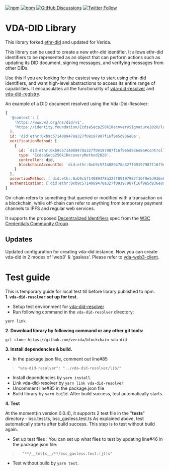 [![npm](https://img.shields.io/npm/dt/ethr-did.svg)](https://www.npmjs.com/package/ethr-did)
[![npm](https://img.shields.io/npm/v/ethr-did.svg)](https://www.npmjs.com/package/ethr-did)
[![GitHub Discussions](https://img.shields.io/github/discussions/uport-project/veramo?style=flat)](https://github.com/uport-project/veramo/discussions)
[![Twitter Follow](https://img.shields.io/twitter/follow/uport_me.svg?style=social&label=Follow)](https://twitter.com/uport_me)

# VDA-DID Library

This library forked [ethr-did](https://github.com/uport-project/ethr-did) and updated for Verida.

This library can be used to create a new ethr-did identifier. It allows ethr-did identifiers to be represented as an
object that can perform actions such as updating its DID document, signing messages, and verifying messages from other
DIDs.

Use this if you are looking for the easiest way to start using ethr-did identifiers, and want high-level abstractions to
access its entire range of capabilities. It encapsulates all the functionality
of [vda-did-resolver](https://github.com/verida/blockchain-vda-did-resolver)
and [vda-did-registry](https://github.com/verida/blockchain-contracts/tree/develop/VDA-DID-Registry).

An example of a DID document resolved using the Vda-Did-Resolver:

```javascript
{
  '@context': [
    'https://www.w3.org/ns/did/v1',
    'https://identity.foundation/EcdsaSecp256k1RecoverySignature2020/lds-ecdsa-secp256k1-recovery2020-0.0.jsonld'
  ],
  id: 'did:ethr:0xb9c5714089478a327f09197987f16f9e5d936e8a',
  verificationMethod: [
    {
      id: `did:ethr:0xb9c5714089478a327f09197987f16f9e5d936e8a#controller`,
      type: 'EcdsaSecp256k1RecoveryMethod2020',
      controller: did,
      blockchainAccountId: `did:ethr:0xb9c5714089478a327f09197987f16f9e5d936e8a@eip155:1`
    }
  ],
  assertionMethod: [`did:ethr:0xb9c5714089478a327f09197987f16f9e5d936e8a#controller`],
  authentication: [`did:ethr:0xb9c5714089478a327f09197987f16f9e5d936e8a#controller`]
}
```

On-chain refers to something that queried or modified with a transaction on a blockchain, while off-chain can refer to
anything from temporary payment channels to IPFS and regular web services.

It supports the proposed [Decentralized Identifiers](https://w3c.github.io/did-core/) spec from
the [W3C Credentials Community Group](https://w3c-ccg.github.io).

## Updates

Updated configuration for creating vda-did instance.
Now you can create vda-did in 2 modes of 'web3' & 'gasless'. Please refer to [vda-web3-client](https://github.com/verida/blockchain-contracts/tree/develop/VDA-DID-Registry).

# Test guide
This is temporary guide for local test till before library published to npm.<br/>
**1. `vda-did-resolver` set up for test.**
- Setup test environment for [vda-did-resolver](https://github.com/verida/blockchain-vda-did-resolver/blob/210-decentralized-did/README.md#test-guide)
- Run following command in the `vda-did-resolver` directory:
```
yarn link
```
**2. Download library by following command or any other git tools:**
```
git clone https://github.com/verida/blockchain-vda-did
```
**3. Install dependencies & build.**
- In the package.json file, comment out line#85 
>     "vda-did-resolver": "../vda-did-resolver/lib/"
- Install dependencies by `yarn install`.
- Link vda-did-resolver by `yarn link vda-did-resolver`
- Uncomment line#85 in the package.json file
- Build library by `yarn build`. After build success, test automatically starts.

**4. Test**

At the moment(in version 0.0.4), it supports 2 test file in the "__tests__" directory - bsc.test.ts, bsc_gasless.test.ts
As explained above, test automatically starts after build success. This step is to test without build again.

- Set up test files : You can set up what files to test by updating line#46 in the package.json file:
>       "**/__tests__/**/bsc_gasless.test.[jt]s"
- Test without build by `yarn test`.
